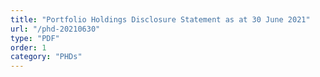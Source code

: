 ```yaml
---
title: "Portfolio Holdings Disclosure Statement as at 30 June 2021"
url: "/phd-20210630"
type: "PDF"
order: 1
category: "PHDs"
---
```

